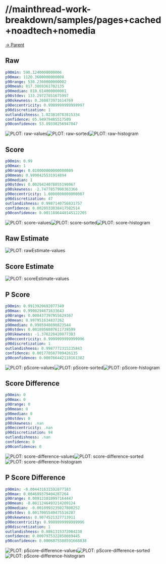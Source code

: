 
# //mainthread-work-breakdown/samples/pages+cached+noadtech+nomedia

[→ Parent](../..)


## Raw


```yaml
p90min: 590.1240000000006
p90max: 1120.3600000000008
p90range: 530.2360000000002
p90mean: 817.3869361702135
p90median: 810.614000000001
p90stdev: 133.29727851675997
p90skewness: 0.260873971614769
p90eccentricity: 0.9999999999999997
p90discretization: 1
outlandishness: 1.023810783815334
confidence: 65.94979485517509
p90confidence: 53.89338256947047

```

![PLOT: raw-values](./raw/values.svg)![PLOT: raw-sorted](./raw/sorted.svg)![PLOT: raw-histogram](./raw/histogram.svg)
## Score


```yaml
p90min: 0.99
p90max: 1
p90range: 0.010000000000000009
p90mean: 0.9990425531914894
p90median: 1
p90stdev: 0.0029424078055190067
p90skewness: -2.7477857990363366
p90eccentricity: 1.0000000000000007
p90discretization: 47
outlandishness: 0.9987140756831757
confidence: 0.0020533838417582514
p90confidence: 0.0011896440145122205

```

![PLOT: score-values](./score/values.svg)![PLOT: score-sorted](./score/sorted.svg)![PLOT: score-histogram](./score/histogram.svg)
## Raw Estimate

![PLOT: rawEstimate-values](./rawEstimate/values.svg)
## Score Estimate

![PLOT: scoreEstimate-values](./scoreEstimate/values.svg)
## P Score


```yaml
p90min: 0.9913920692077349
p90max: 0.9998294671633643
p90range: 0.008437397955629367
p90mean: 0.997951634837262
p90median: 0.9985948690823544
p90stdev: 0.0018956807611739599
p90skewness: -1.376220420077383
p90eccentricity: 0.9999999999999996
p90discretization: 1
outlandishness: 0.9987772315235843
confidence: 0.001770507709426135
p90confidence: 0.000766442118161382

```

![PLOT: pScore-values](./pScore/values.svg)![PLOT: pScore-sorted](./pScore/sorted.svg)![PLOT: pScore-histogram](./pScore/histogram.svg)
## Score Difference


```yaml
p90min: 0
p90max: 0
p90range: 0
p90mean: 0
p90median: 0
p90stdev: 0
p90skewness: .nan
p90eccentricity: .nan
p90discretization: 94
outlandishness: .nan
confidence: 0
p90confidence: 0

```

![PLOT: score-difference-values](./score-difference/values.svg)![PLOT: score-difference-sorted](./score-difference/sorted.svg)![PLOT: score-difference-histogram](./score-difference/histogram.svg)
## P Score Difference


```yaml
p90min: -0.004431631592877183
p90max: 0.004689379404287264
p90range: 0.009121010997164447
p90mean: -0.0011246493214209124
p90median: -0.0010993235027800252
p90stdev: 0.0017005549475516287
p90skewness: 0.9074521327713911
p90eccentricity: 0.9999999999999996
p90discretization: 1
outlandishness: 0.8861315372004238
confidence: 0.0007975322858669445
p90confidence: 0.0006875508591668838

```

![PLOT: pScore-difference-values](./pScore-difference/values.svg)![PLOT: pScore-difference-sorted](./pScore-difference/sorted.svg)![PLOT: pScore-difference-histogram](./pScore-difference/histogram.svg)